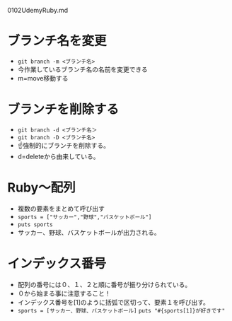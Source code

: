 0102UdemyRuby.md
# ブランチ名を変更
- `git branch -m <ブランチ名>`
- 今作業しているブランチ名の名前を変更できる
- m=move移動する

# ブランチを削除する
- `git branch -d <ブランチ名＞`
- `git branch -D <ブランチ名>`
- ☝強制的にブランチを削除する。
- d=deleteから由来している。

# Ruby～配列
- 複数の要素をまとめて呼び出す
- `sports = ["サッカー","野球","バスケットボール"]`
-   `puts sports`
- サッカー、野球、バスケットボールが出力される。

# インデックス番号
- 配列の番号には０、１、２と順に番号が振り分けられている。
- ０から始まる事に注意すること！
- インデックス番号を[1]のように括弧で区切って、要素１を呼び出す。
- `sports = [サッカー、野球、バスケットボール]`
    `puts "#{sports[1]}が好きです"`





